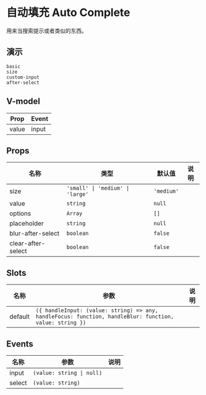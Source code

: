 # 自动填充 Auto Complete
用来当搜索提示或者类似的东西。
## 演示
```demo
basic
size
custom-input
after-select
```

## V-model
|Prop|Event|
|-|-|
|value|input|

## Props
|名称|类型|默认值|说明|
|-|-|-|-|
|size|`'small' \| 'medium' \| 'large'`|`'medium'`||
|value|`string`|`null`||
|options|`Array`|`[]`||
|placeholder|`string`|`null`||
|blur-after-select|`boolean`|`false`||
|clear-after-select|`boolean`|`false`||

## Slots
|名称|参数|说明|
|-|-|-|
|default|`({ handleInput: (value: string) => any, handleFocus: function, handleBlur: function, value: string })`||

## Events
|名称|参数|说明|
|-|-|-|
|input|`(value: string \| null)`||
|select|`(value: string)`||
